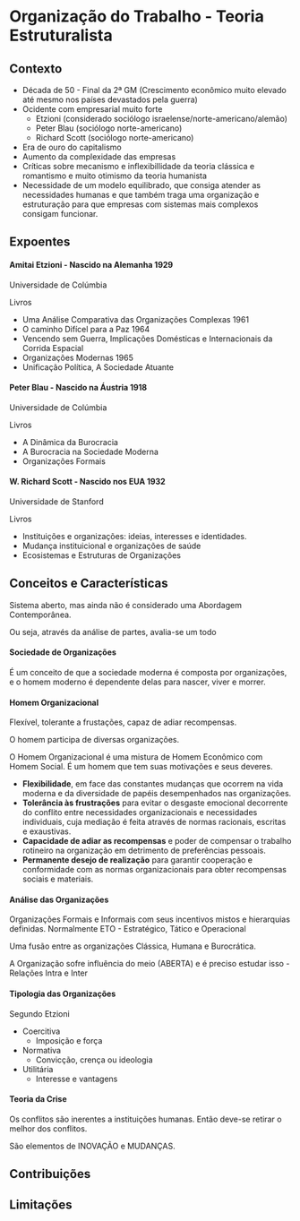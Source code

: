 Organização do Trabalho - Teoria Estruturalista
=====

## Contexto
- Década de 50 - Final da 2ª GM (Crescimento econômico muito elevado até mesmo nos países devastados pela guerra)
- Ocidente com empresarial muito forte 
	- Etzioni (considerado sociólogo israelense/norte-americano/alemão)
	- Peter Blau (sociólogo norte-americano)
	- Richard Scott (sociólogo norte-americano)
- Era de ouro do capitalismo
- Aumento da complexidade das empresas
- Críticas sobre mecanismo e inflexibillidade da teoria clássica e romantismo e muito otimismo da teoria humanista
- Necessidade de um modelo equilibrado, que consiga atender as necessidades humanas e que também traga uma organização e estruturação para que empresas com sistemas mais complexos consigam funcionar. 

## Expoentes
#### Amitai Etzioni - Nascido na Alemanha 1929
Universidade de Colúmbia

Livros 
		
- Uma Análise Comparativa das Organizações Complexas 1961
- O caminho Difícel para a Paz 1964
- Vencendo sem Guerra, Implicações Domésticas e Internacionais da Corrida Espacial
- Organizações Modernas 1965
- Unificação Política, A Sociedade Atuante

#### Peter Blau - Nascido na Áustria 1918
Universidade de Colúmbia

Livros

- A Dinâmica da Burocracia
- A Burocracia na Sociedade Moderna
- Organizações Formais

#### W. Richard Scott - Nascido nos EUA 1932
Universidade de Stanford

Livros

- Instituições e organizações: ideias, interesses e identidades.
- Mudança instituicional e organizações de saúde
- Ecosistemas e Estruturas de Organizações

## Conceitos e Características
Sistema aberto, mas ainda não é considerado uma Abordagem Contemporânea.

Ou seja, através da análise de partes, avalia-se um todo

#### Sociedade de Organizações
É um conceito de que a sociedade moderna é composta por organizações, e o homem moderno é dependente delas para nascer, viver e morrer.


#### Homem Organizacional
Flexível, tolerante a frustações, capaz de adiar recompensas.

O homem participa de diversas organizações.

O Homem Organizacional é uma mistura de Homem Econômico com Homem Social. É um homem que tem suas motivações e seus deveres.

- **Flexibilidade**, em face das constantes mudanças que ocorrem na vida moderna e da diversidade de papéis desempenhados nas organizações.
- **Tolerância às frustrações** para evitar o desgaste emocional decorrente do conflito entre necessidades organizacionais e necessidades individuais, cuja mediação é feita através de normas racionais, escritas e exaustivas.
- **Capacidade de adiar as recompensas** e poder de compensar o trabalho rotineiro na organização em detrimento de preferências pessoais.
- **Permanente desejo de realização** para garantir cooperação e conformidade com as normas organizacionais para obter recompensas sociais e materiais.

#### Análise das Organizações
Organizações Formais e Informais com seus incentivos mistos e hierarquias definidas. Normalmente ETO - Estratégico, Tático e Operacional

Uma fusão entre as organizações Clássica, Humana e Burocrática.

A Organização sofre influência do meio (ABERTA) e é preciso estudar isso - Relações Intra e Inter

#### Tipologia das Organizações
Segundo Etzioni
- Coercitiva 
	- Imposição e força
- Normativa
	- Convicção, crença ou ideologia
- Utilitária
	- Interesse e vantagens

#### Teoria da Crise
Os conflitos são inerentes a instituições humanas. Então deve-se retirar o melhor dos conflitos.

São elementos de INOVAÇÃO e MUDANÇAS.

## Contribuições

## Limitações